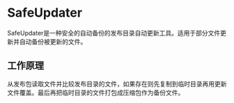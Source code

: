 # SafeUpdater
SafeUpdater是一种安全的自动备份的发布目录自动更新工具。适用于部分文件更新并自动备份被更新的文件。

## 工作原理

从发布包读取文件并比较发布目录的文件，如果存在则先复制到临时目录再用更新文件覆盖。最后再把临时目录的文件打包成压缩包作为备份文件。
